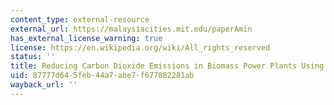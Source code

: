 ```yaml
---
content_type: external-resource
external_url: https://malaysiacities.mit.edu/paperAmin
has_external_license_warning: true
license: https://en.wikipedia.org/wiki/All_rights_reserved
status: ''
title: Reducing Carbon Dioxide Emissions in Biomass Power Plants Using the INCAM Model
uid: 87777d64-5feb-44a7-abe7-f677882281ab
wayback_url: ''
---
```

